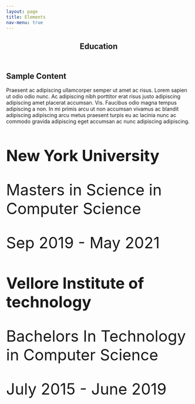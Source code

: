 ```yaml
---
layout: page
title: Elements
nav-menu: true
---
```


<!-- Main -->
<div id="main" class="alt">

<!-- One -->
<section id="one">
	<div class="inner">
		<header class="major">
			<h1>Education</h1>
		</header>

<!-- Content -->
<h2 id="content">Sample Content</h2>
<p>Praesent ac adipiscing ullamcorper semper ut amet ac risus. Lorem sapien ut odio odio nunc. Ac adipiscing nibh porttitor erat risus justo adipiscing adipiscing amet placerat accumsan. Vis. Faucibus odio magna tempus adipiscing a non. In mi primis arcu ut non accumsan vivamus ac blandit adipiscing adipiscing arcu metus praesent turpis eu ac lacinia nunc ac commodo gravida adipiscing eget accumsan ac nunc adipiscing adipiscing.</p>
<div class="row">
	<div class="6u 12u$(small)">
		<h3 style="font-size:300%;">New York University</h3>
		<p style="font-size:300%;">Masters in Science in Computer Science</p>
		<p style="font-size:300%;">Sep 2019 - May 2021</p>
	</div>
	<div class="6u$ 12u$(small)">
		<h3  style="font-size:300%;">Vellore Institute of technology</h3>
		<p  style="font-size:300%;">Bachelors In Technology in Computer Science</p>
		<p  style="font-size:300%;">July 2015 - June 2019</p>
	</div>
</div>
</div>
</section>
</div>



